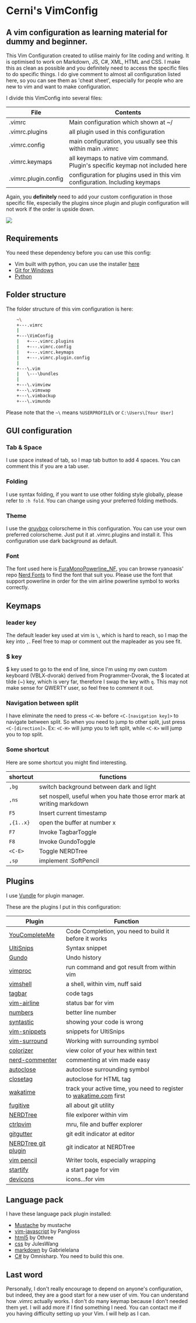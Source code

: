 # Cerni's VimConfig
##  A vim configuration as learning material for dummy and beginner.
This Vim Configuration created to utilise mainly for lite coding and writing. It is optimised to work on Markdown, JS, C#, XML, HTML and CSS. I make this as clean as possible and you definitely need to access the specific files to do specific things. I do give comment to almost all configuration listed here, so you can see them as 'cheat sheet', especially for people who are new to vim and want to make configuration.

I divide this VimConfig into several files:

| File | Contents |
| --- | --- |
| .vimrc | Main configuration which shown at ~/ |
| .vimrc.plugins | all plugin used in this configuration |
| .vimrc.config | main configuration, you usually see this within main .vimrc |
| .vimrc.keymaps | all keymaps to native vim command. Plugin's specific keymap not included here |
| .vimrc.plugin.config | configuration for plugins used in this vim configuration. Including keymaps |

Again, you **definitely** need to add your custom configuration in those specific file, especially the plugins since plugin and plugin configuration will not work if the order is upside down.

![](https://c2.staticflickr.com/6/5600/31692510201_9ca77ccd3d_b_d.jpg)

## Requirements
You need these dependency before you can use this config:
- Vim built with python, you can use the installer [here](https://github.com/vim/vim-win32-installer/releases/tag/v8.0.0003)
- [Git for Windows](https://git-for-windows.github.io/)
- [Python](https://www.python.org/downloads/)

## Folder structure
The folder structure of this vim configuration is here:

```sh
    ~\
    +---.vimrc
    |
    +---\VimConfig
    |   +---.vimrc.plugins
    |   +---.vimrc.config
    |   +---.vimrc.keymaps
    |   +---.vimrc.plugin.config
    |
    +---\.vim
    |   \---\bundles
    |
    +---\.vimview
    +---\.vimswap
    +---\.vimbackup
    +---\.vimundo
```

Please note that the `~\` means `%USERPROFILE%` or `C:\Users\[Your User]`

## GUI configuration
### Tab & Space
I use space instead of tab, so I map tab button to add 4 spaces. You can comment this if you are a tab user.

### Folding
I use syntax folding, if you want to use other folding style globally, please refer to `:h fold`. You can change using your preferred folding methods.

### Theme
I use the [gruvbox](https://github.com/morhetz/gruvbox) colorscheme in this configuration. You can use your own preferred colorscheme. Just put it at .vimrc.plugins and install it. This configuration use dark background as default.

### Font
The font used here is [FuraMonoPowerline_NF](https://github.com/ryanoasis/nerd-fonts/blob/master/patched-fonts/FiraMono), you can browse ryanoasis' repo [Nerd Fonts](https://github.com/ryanoasis/nerd-fonts) to find the font that suit you. Please use the font that support powerline in order for the vim airline powerline symbol to works correctly.

## Keymaps
### leader key
The default leader key used at vim is `\`, which is hard to reach, so I map the key into `,`. Feel free to map or comment out the mapleader as you see fit.

### $ key
$ key used to go to the end of line, since I'm using my own custom keyboard (VBLX-dvorak) derived from Programmer-Dvorak, the $ located at tilde (~) key, which is very far, therefore I swap the key with `q`. This may not make sense for QWERTY user, so feel free to comment it out.

### Navigation between split
I have eliminate the need to press `<C-W>` before `<C-[navigation key]>` to navigate between split. So when you need to jump to other split, just press `<C-[direction]>`. Ex: `<C-H>` will jump you to left split, while `<C-K>` will jump you to top split.

### Some shortcut
Here are some shortcut you might find interesting.

| shortcut | functions |
| --- | --- |
| `,bg` | switch background between dark and light |
| `,ns` | set nospell, useful when you hate those error mark at writing markdown |
| `F5` | Insert current timestamp |
| `,{1..x}` | open the buffer at number x |
| `F7` | Invoke TagbarToggle |
| `F8` | Invoke GundoToggle |
| `<C-E>` | Toggle NERDTree |
| `,sp` | implement :SoftPencil |

## Plugins
I use [Vundle](https://github.com/VundleVim/Vundle.vim) for plugin manager.

These are the plugins I put in this configuration:

| Plugin | Function |
| --- | --- |
| [YouCompleteMe](https://github.com/Valloric/YouCompleteMe) | Code Completion, you need to build it before it works |
| [UltiSnips](https://github.com/sirver/ultisnips) | Syntax snippet |
| [Gundo](https://github.com/sjl/Gundo.vim) | Undo history |
| [vimproc](https://github.com/shougo/vimproc.vim) | run command and got result from within vim |
| [vimshell](https://github.com/shougo/vimshell.vim) | a shell, within vim, nuff said |
| [tagbar](https://github.com/majutsushi/tagbar) | code tags |
| [vim-airline](https://github.com/bling/vim-airline) | status bar for vim |
| [numbers](https://github.com/myusuf3/numbers.vim) | better line number |
| [syntastic](https://github.com/scrooloose/syntastic) | showing your code is wrong |
| [vim-snippets](https://github.com/honza/vim-snippet) | snippets for UltiSnips |
| [vim-surround](https://github.com/tpope/vim-surround) | Working with surrounding symbol |
| [colorizer](https://github.com/lilydjwg/colorizer) | view color of your hex within text |
| [nerd-commenter](https://github.com/scrooloose/nerdcommenter) | commenting at vim made easy |
| [autoclose](https://github.com/Townk/vim-autoclose) | autoclose surrounding symbol |
| [closetag](https://github.com/vim-scripts/closetag.vim) | autoclose for HTML tag |
| [wakatime](https://github.com/wakatime/vim-wakatime) | track your active time, you need to register to [wakatime.com](https://wakatime.com/) first |
| [fugitive](https://github.com/tpope/vim-fugitive) | all about git utility |
| [NERDTree](https://github.com/scrooloose/nerdtree) | file exlporer within vim |
| [ctrlpvim](https://github.com/ctrlpvim/ctrlp.vim) | mru, file and buffer explorer |
| [gitgutter](https://github.com/airblade/vim-gitgutter) | git edit indicator at editor |
| [NERDTree git plugin](https://github.com/myusuf3/numbers.vim) | git indicator at NERDTree |
| [vim pencil](https://github.com/reedes/vim-pencil) | Writer tools, especially wrapping |
| [startify](https://github.com/mhinz/vim-startify) | a start page for vim |
| [devicons](https://github.com/ryanoasis/vim-devicons) | icons...for vim |

## Language pack
I have these language pack plugin installed:

- [Mustache](https://github.com/mustache/vim-mustache-handlebars) by mustache
- [vim-javascript](https://github.com/pangloss/vim-javascript) by Pangloss
- [html5](https://github.com/othree/html5.vim) by Othree
- [css](https://github.com/JulesWang/css.vim) by JulesWang
- [markdown](https://github.com/gabrielelana/vim-markdown) by Gabrielelana
- [C#](https://github.com/OmniSharp/omnisharp-vim) by Omnisharp. You need to build this one.

## Last word
Personally, I don't really encourage to depend on anyone's configuration, but indeed, they are a good start for a new user of vim. You can understand how .vimrc actually works. I don't do many keymap because I don't needed them yet. I will add more if I find something I need. You can contact me if you having difficulty setting up your Vim. I will help as I can.
